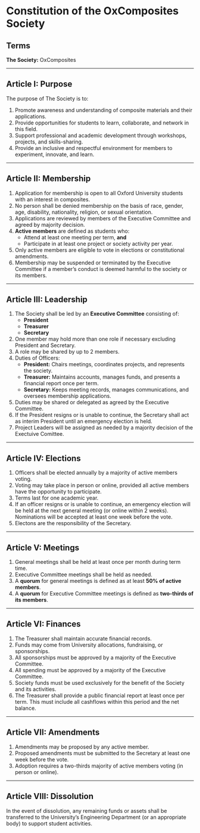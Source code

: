 # Constitution of the OxComposites Society

## Terms
**The Society:** OxComposites  

---

## Article I: Purpose
The purpose of The Society is to:  
1. Promote awareness and understanding of composite materials and their applications.  
2. Provide opportunities for students to learn, collaborate, and network in this field.  
3. Support professional and academic development through workshops, projects, and skills-sharing.  
4. Provide an inclusive and respectful environment for members to experiment, innovate, and learn.  

---

## Article II: Membership
1. Application for membership is open to all Oxford University students with an interest in composites.  
2. No person shall be denied membership on the basis of race, gender, age, disability, nationality, religion, or sexual orientation.  
3. Applications are reviewed by members of the Executive Committee and agreed by majority decision.  
4. **Active members** are defined as students who:  
   - Attend at least one meeting per term, **and**  
   - Participate in at least one project or society activity per year.  
5. Only active members are eligible to vote in elections or constitutional amendments.  
6. Membership may be suspended or terminated by the Executive Committee if a member’s conduct is deemed harmful to the society or its members.  

---

## Article III: Leadership
1. The Society shall be led by an **Executive Committee** consisting of:  
   - **President**  
   - **Treasurer**  
   - **Secretary**
2. One member may hold more than one role if necessary excluding President and Secretary.  
3. A role may be shared by up to 2 members.  
4. Duties of Officers:  
   - **President:** Chairs meetings, coordinates projects, and represents the society.  
   - **Treasurer:** Maintains accounts, manages funds, and presents a financial report once per term.  
   - **Secretary:** Keeps meeting records, manages communications, and oversees membership applications.
5. Duties may be shared or delegated as agreed by the Executive Committee.  
6. If the President resigns or is unable to continue, the Secretary shall act as interim President until an emergency election is held.
7. Project Leaders will be assigned as needed by a majority decision of the Exectuive Comittee.  

---

## Article IV: Elections
1. Officers shall be elected annually by a majority of active members voting. 
2. Voting may take place in person or online, provided all active members have the opportunity to participate.  
3. Terms last for one academic year.  
4. If an officer resigns or is unable to continue, an emergency election will be held at the next general meeting (or online within 2 weeks). Nominations will be accepted at least one week before the vote.  
5. Electons are the responsibility of the Secretary.

---

## Article V: Meetings
1. General meetings shall be held at least once per month during term time.  
2. Executive Committee meetings shall be held as needed.  
3. A **quorum** for general meetings is defined as at least **50% of active members**.  
4. A **quorum** for Executive Committee meetings is defined as **two-thirds of its members**.  

---

## Article VI: Finances
1. The Treasurer shall maintain accurate financial records.  
2. Funds may come from University allocations, fundraising, or sponsorships.  
3. All sponsorships must be approved by a majority of the Executive Committee.  
4. All spending must be approved by a majority of the Executive Committee.  
5. Society funds must be used exclusively for the benefit of the Society and its activities.  
6. The Treasurer shall provide a public financial report at least once per term. This must include all cashflows within this period and the net balance.

---

## Article VII: Amendments
1. Amendments may be proposed by any active member.  
2. Proposed amendments must be submitted to the Secretary at least one week before the vote.  
3. Adoption requires a two-thirds majority of active members voting (in person or online).  

---

## Article VIII: Dissolution
In the event of dissolution, any remaining funds or assets shall be transferred to the University’s Engineering Department (or an appropriate body) to support student activities.  
